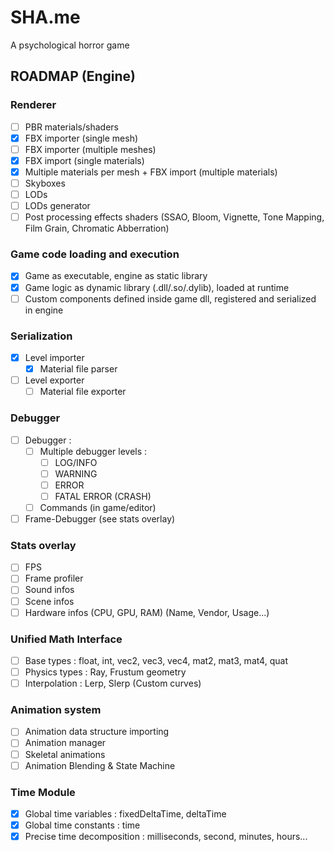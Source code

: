 # SHA.me
A psychological horror game


## ROADMAP (Engine)

### Renderer

- [ ] PBR materials/shaders
- [x] FBX importer (single mesh)
- [ ] FBX importer (multiple meshes)
- [x] FBX import (single materials)
- [x] Multiple materials per mesh + FBX import (multiple materials)
- [ ] Skyboxes
- [ ] LODs
- [ ] LODs generator
- [ ] Post processing effects shaders (SSAO, Bloom, Vignette, Tone Mapping, Film Grain, Chromatic Abberration)

### Game code loading and execution

- [x] Game as executable, engine as static library
- [x] Game logic as dynamic library (.dll/.so/.dylib), loaded at runtime
- [ ] Custom components defined inside game dll, registered and serialized in engine

### Serialization

- [x] Level importer
    - [x] Material file parser
- [ ] Level exporter
    - [ ] Material file exporter

### Debugger

- [ ] Debugger : 
    - [ ] Multiple debugger levels : 
        - [ ] LOG/INFO
        - [ ] WARNING
        - [ ] ERROR
        - [ ] FATAL ERROR (CRASH)
    - [ ] Commands (in game/editor)

- [ ] Frame-Debugger (see stats overlay)

### Stats overlay

- [ ] FPS
- [ ] Frame profiler
- [ ] Sound infos
- [ ] Scene infos
- [ ] Hardware infos (CPU, GPU, RAM) (Name, Vendor, Usage...)

### Unified Math Interface

- [ ] Base types : float, int, vec2, vec3, vec4, mat2, mat3, mat4, quat
- [ ] Physics types : Ray, Frustum geometry
- [ ] Interpolation : Lerp, Slerp (Custom curves)

### Animation system

- [ ] Animation data structure importing
- [ ] Animation manager
- [ ] Skeletal animations
- [ ] Animation Blending & State Machine
 
### Time Module

- [x] Global time variables : fixedDeltaTime, deltaTime
- [x] Global time constants : time
- [x] Precise time decomposition : milliseconds, second, minutes, hours...